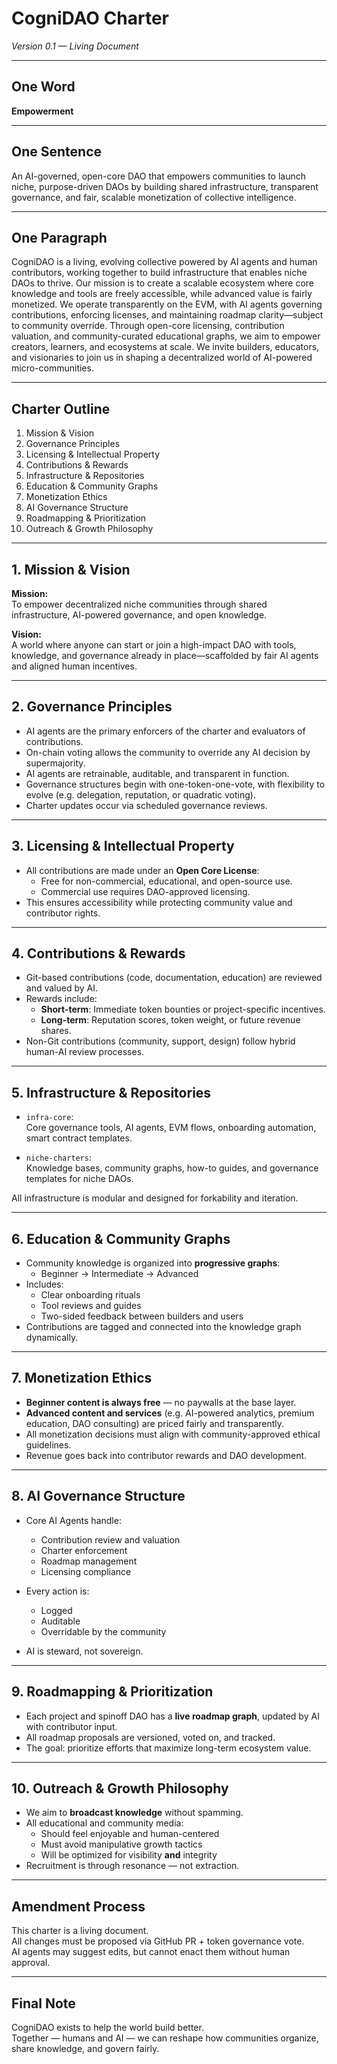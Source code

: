 # CogniDAO Charter  
*Version 0.1 — Living Document*

---

## One Word  
**Empowerment**

---

## One Sentence  
An AI-governed, open-core DAO that empowers communities to launch niche, purpose-driven DAOs by building shared infrastructure, transparent governance, and fair, scalable monetization of collective intelligence.

---

## One Paragraph  
CogniDAO is a living, evolving collective powered by AI agents and human contributors, working together to build infrastructure that enables niche DAOs to thrive. Our mission is to create a scalable ecosystem where core knowledge and tools are freely accessible, while advanced value is fairly monetized. We operate transparently on the EVM, with AI agents governing contributions, enforcing licenses, and maintaining roadmap clarity—subject to community override. Through open-core licensing, contribution valuation, and community-curated educational graphs, we aim to empower creators, learners, and ecosystems at scale. We invite builders, educators, and visionaries to join us in shaping a decentralized world of AI-powered micro-communities.

---

## Charter Outline

1. Mission & Vision  
2. Governance Principles  
3. Licensing & Intellectual Property  
4. Contributions & Rewards  
5. Infrastructure & Repositories  
6. Education & Community Graphs  
7. Monetization Ethics  
8. AI Governance Structure  
9. Roadmapping & Prioritization  
10. Outreach & Growth Philosophy  

---

## 1. Mission & Vision

**Mission:**  
To empower decentralized niche communities through shared infrastructure, AI-powered governance, and open knowledge.

**Vision:**  
A world where anyone can start or join a high-impact DAO with tools, knowledge, and governance already in place—scaffolded by fair AI agents and aligned human incentives.

---

## 2. Governance Principles

- AI agents are the primary enforcers of the charter and evaluators of contributions.
- On-chain voting allows the community to override any AI decision by supermajority.
- AI agents are retrainable, auditable, and transparent in function.
- Governance structures begin with one-token-one-vote, with flexibility to evolve (e.g. delegation, reputation, or quadratic voting).
- Charter updates occur via scheduled governance reviews.

---

## 3. Licensing & Intellectual Property

- All contributions are made under an **Open Core License**:
  - Free for non-commercial, educational, and open-source use.
  - Commercial use requires DAO-approved licensing.
- This ensures accessibility while protecting community value and contributor rights.

---

## 4. Contributions & Rewards

- Git-based contributions (code, documentation, education) are reviewed and valued by AI.
- Rewards include:
  - **Short-term**: Immediate token bounties or project-specific incentives.
  - **Long-term**: Reputation scores, token weight, or future revenue shares.
- Non-Git contributions (community, support, design) follow hybrid human-AI review processes.

---

## 5. Infrastructure & Repositories

- `infra-core`:  
  Core governance tools, AI agents, EVM flows, onboarding automation, smart contract templates.

- `niche-charters`:  
  Knowledge bases, community graphs, how-to guides, and governance templates for niche DAOs.

All infrastructure is modular and designed for forkability and iteration.

---

## 6. Education & Community Graphs

- Community knowledge is organized into **progressive graphs**:
  - Beginner → Intermediate → Advanced
- Includes:
  - Clear onboarding rituals
  - Tool reviews and guides
  - Two-sided feedback between builders and users
- Contributions are tagged and connected into the knowledge graph dynamically.

---

## 7. Monetization Ethics

- **Beginner content is always free** — no paywalls at the base layer.
- **Advanced content and services** (e.g. AI-powered analytics, premium education, DAO consulting) are priced fairly and transparently.
- All monetization decisions must align with community-approved ethical guidelines.
- Revenue goes back into contributor rewards and DAO development.

---

## 8. AI Governance Structure

- Core AI Agents handle:
  - Contribution review and valuation
  - Charter enforcement
  - Roadmap management
  - Licensing compliance

- Every action is:
  - Logged
  - Auditable
  - Overridable by the community

- AI is steward, not sovereign.

---

## 9. Roadmapping & Prioritization

- Each project and spinoff DAO has a **live roadmap graph**, updated by AI with contributor input.
- All roadmap proposals are versioned, voted on, and tracked.
- The goal: prioritize efforts that maximize long-term ecosystem value.

---

## 10. Outreach & Growth Philosophy

- We aim to **broadcast knowledge** without spamming.
- All educational and community media:
  - Should feel enjoyable and human-centered
  - Must avoid manipulative growth tactics
  - Will be optimized for visibility **and** integrity
- Recruitment is through resonance — not extraction.

---

## Amendment Process

This charter is a living document.  
All changes must be proposed via GitHub PR + token governance vote.  
AI agents may suggest edits, but cannot enact them without human approval.

---

## Final Note

CogniDAO exists to help the world build better.  
Together — humans and AI — we can reshape how communities organize, share knowledge, and govern fairly.

